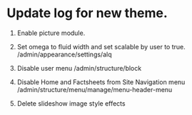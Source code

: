 # Update log for new theme.

1. Enable picture module.

2. Set omega to fluid width and set scalable by user to true.
    /admin/appearance/settings/alq
    
3. Disable user menu 
    /admin/structure/block
   
4. Disable Home and Factsheets from Site Navigation menu
    /admin/structure/menu/manage/menu-header-menu
    
5. Delete slideshow image style effects
    
